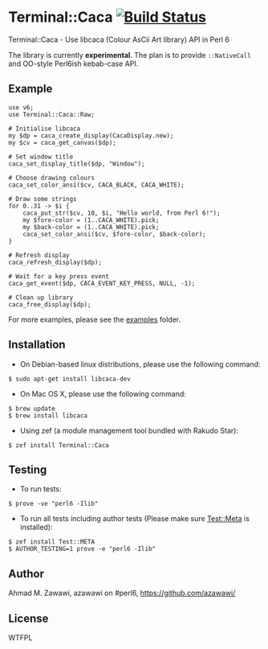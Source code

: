# Terminal::Caca [![Build Status](https://travis-ci.org/azawawi/perl6-terminal-caca.svg?branch=master)](https://travis-ci.org/azawawi/perl6-terminal-caca)

Terminal::Caca - Use libcaca (Colour AsCii Art library) API in Perl 6

The library is currently **experimental**. The plan is to provide ``::NativeCall``
and OO-style Perl6ish kebab-case API.

## Example

```Perl6
use v6;
use Terminal::Caca::Raw;

# Initialise libcaca
my $dp = caca_create_display(CacaDisplay.new);
my $cv = caca_get_canvas($dp);

# Set window title
caca_set_display_title($dp, "Window");

# Choose drawing colours
caca_set_color_ansi($cv, CACA_BLACK, CACA_WHITE);

# Draw some strings
for 0..31 -> $i {
    caca_put_str($cv, 10, $i, "Hello world, from Perl 6!");
    my $fore-color = (1..CACA_WHITE).pick;
    my $back-color = (1..CACA_WHITE).pick;
    caca_set_color_ansi($cv, $fore-color, $back-color);
}

# Refresh display
caca_refresh_display($dp);

# Wait for a key press event
caca_get_event($dp, CACA_EVENT_KEY_PRESS, NULL, -1);

# Clean up library
caca_free_display($dp);
```

For more examples, please see the [examples](examples) folder.

## Installation

* On Debian-based linux distributions, please use the following command:
```
$ sudo apt-get install libcaca-dev
```

* On Mac OS X, please use the following command:
```
$ brew update
$ brew install libcaca
```

* Using zef (a module management tool bundled with Rakudo Star):
```
$ zef install Terminal::Caca
```

## Testing

- To run tests:
```
$ prove -ve "perl6 -Ilib"
```

- To run all tests including author tests (Please make sure
[Test::Meta](https://github.com/jonathanstowe/Test-META) is installed):
```
$ zef install Test::META
$ AUTHOR_TESTING=1 prove -e "perl6 -Ilib"
```

## Author

Ahmad M. Zawawi, azawawi on #perl6, https://github.com/azawawi/

## License

WTFPL
